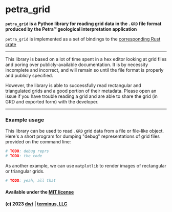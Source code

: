 # petra_grid

**`petra_grid` is a Python library for reading grid data in the `.GRD` file
format produced by the Petra™ geological interpretation application**

`petra_grid` is implemented as a set of bindings to the [corresponding Rust
crate](https://crates.io/crates/petra_grid)

---

This library is based on a lot of time spent in a hex editor looking at
grid files and poring over publicly-available documentation. It is by necessity
incomplete and incorrect, and will remain so until the file format is properly
and publicly specified.

However, the library is able to successfully read rectangular and triangulated
grids and a good portion of their metadata. Please open an issue if you have
trouble reading a grid and are able to share the grid (in GRD and exported form)
with the developer.

---

### Example usage

This library can be used to read `.GRD` grid data from a file or file-like
object.  Here's a short program for dumping "debug" representations of grid
files provided on the command line:
```python
# TODO: debug reprs
# TODO: the code
```

As another example, we can use `matplotlib` to render images of rectangular or
triangular grids.
```python
# TODO: yeah, all that
```

#### Available under the [MIT license](LICENSE)

#### (c) 2023 [dwt](https://www.github.com/derrickturk) | [terminus, LLC](https://terminusdatascience.com)
